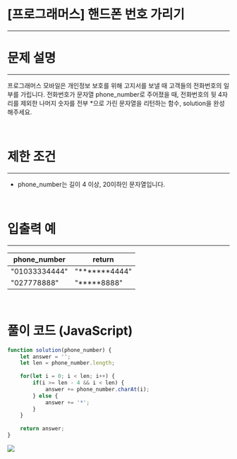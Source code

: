 # [프로그래머스] 핸드폰 번호 가리기
---
# 문제 설명
---
프로그래머스 모바일은 개인정보 보호를 위해 고지서를 보낼 때 고객들의 전화번호의 일부를 가립니다.
전화번호가 문자열 phone_number로 주어졌을 때, 전화번호의 뒷 4자리를 제외한 나머지 숫자를 전부 *으로 가린 문자열을 리턴하는 함수, solution을 완성해주세요.

<br>

# 제한 조건
---
+ phone_number는 길이 4 이상, 20이하인 문자열입니다.

<br>

# 입출력 예
---
|phone_number|return|
|---|---|
|"01033334444"|"*******4444"|
|"027778888"|"*****8888"|

<br>

# 풀이 코드 (JavaScript)
```js
function solution(phone_number) {
    let answer = '';
    let len = phone_number.length;
    
    for(let i = 0; i < len; i++) {
        if(i >= len - 4 && i < len) {
            answer += phone_number.charAt(i);
        } else {
            answer += '*';
        }
    }
    
    return answer;
}
```
![](https://velog.velcdn.com/images/reyang/post/320cb72d-cac1-4012-854a-82cc840de5ae/image.png)

<br>
